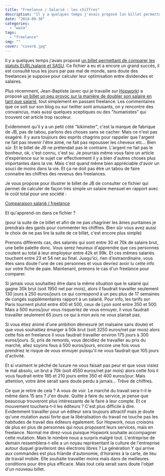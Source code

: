 ```yaml
---
title: "Freelance / Salarié : les chiffres"
description: "Il y a quelques temps j'avais proposé [un billet permettant de comparer les statuts EURL/salarié et SASU](http://www.eventuallycoding.com/index.php/ca..."
date: "2014-09-30"
categories: 
  - "waza"
tags: 
  - "freelance"
img: ""
cover: "cover8.jpg"
---
```


Il y a quelques temps j'avais proposé [un billet permettant de comparer les statuts EURL/salarié et SASU](http://www.eventuallycoding.com/index.php/calculer-ses-revenus-entre-eurl-sasu-et-salariat/). Ce fichier a eu et a encore un grand succès, il est consulté tous les jours par pas mal de monde, sans doute des freelances je suppose pour calculer leur optimisation entre dividendes et salaires.

Plus récemment, Jean-Baptiste (avec qui je travaille sur [Hopwork](http://www.hopwork.com)) a proposé [un billet un peu provoc sur la manière de doubler son salaire en tant que salarié](http://www.java-freelance.fr/freelance/comment-gagner-6000e-par-mois-en-etant-developpeur), tout simplement en passant freelance. Les commentaires que ce soit sur son blog ou sur twitter sont amusants, on y rencontre des convaincus, mais aussi quelques sceptiques ou des "humanistes" qui trouvent cet article trop racoleur.

Evidemment qu'il y a un petit côté "kikimeter", c'est la marque de fabrique de JB, pas de tabou, parlons des choses sans se cacher. Mais ce n'est pas exagéré. Il y aura toujours des esprits chagrins pour rappeler que l'argent ne fait pas revenir l'être aimé, ne fait pas repousser les cheveux etc... Bien sûr. Et le billet de JB ne prétendait pas le contraire. L'argent ne fait pas le bonheur, ok, c'est connu, c'est su. Je pourrais même vous faire un article d'expérience sur le sujet car effectivement il y a bien d'autres choses plus importantes dans la vie. Mais c'est quand même bien appréciable d'avoir un souci de moins dans la vie. Et ça ne doit pas être un tabou de faire connaitre les chiffres des revenus des freelances.

Je vous propose pour illustrer le billet de JB de consulter ce fichier qui permet de calculer de façon très simple un salaire mensuel en rapport avec le coût total pour une société :

[Comparaison salarié / freelance](https://docs.google.com/spreadsheets/d/1VjGgfYw8GRNFNzPiq7Snma6Xo-p47DdM_b-qawtCe7w/edit#gid=0)

Et qu'apprend-on dans ce fichier ?

(pour la suite de ce billet et afin de ne pas chagriner les âmes puritaines je prendrais des gants pour commenter les chiffres. Bien sûr vous avez aussi le choix de ne pas lire la suite de ce billet, c'est encore plus simple)

Prenons différents cas, des salariés qui sont entre 30 et 70k de salaire brut, une belle palette donc. Vous serez heureux d'apprendre que ces personnes coutent au total à leur employeur entre 42k et 99k. Et ces mêmes salariés touchent entre 23 et 54 net au final. Jusqu'ici, rien d'extraordinaire, vous êtes sans doute l'une de ces personnes et vous devriez avoir lu cette info sur votre fiche de paie. Maintenant, prenons le cas d'un freelance pour comparer.

Si jamais vous souhaitiez être dans la même situation que le salarié qui gagne 30k brut (soit 1950 net par mois), alors il faudrait travailler seulement 130 jours à 250 euros/jours ce qui correspond à un peu plus de 17 semaines de congés supplémentaires rapport à un salarié. Pour info, les tarifs sur Paris tournent plutot entre 400 et 500, ceux de Lyon sont entre 350 et 500. Mais a 500 euros/jour vous risqueriez de vous ennuyer, il vous faudrait travailler seulement 65 jours ce qui à mon avis ne vous plairait pas.

Si vous étiez animé d'une ambition démesuré (et malsaine sans doute) et que vous souhaitiez émarger à 50k brut (soit 3250 euros/net par mois) alors cette fois en freelance il vous faudrait travailler environ 175 jours à 300 euros/jours. Si, pris de remords, vous décidiez de travailler au prix du marché, allez soyons fous à 500 euros/jours, encore une fois vous prendriez le risque de vous ennuyer puisqu'il ne vous faudrait que 105 jours d'activité.

Et si vraiment le pêché de luxure ne vous faisait pas peur et que vous visiez le mal absolu, un brut a 70k (soit 4550 euros/net par mois) alors cette fois il vous faudrait entre 185 et 210 jours entre 350 et 400 euros/jour. Mais attention, votre âme serait sans doute perdu à jamais... Trêve de chiffres.

Ce que je retire de cela ? A vous de voir. Le marché du travail sera-t-il le même dans 15 ans ? J'en doute. Quitte à faire du service, je pense que beaucoup trouveront plus intéressants de le faire à leur compte. Et ce mouvement touchera-t-il les éditeurs ? C'est plus difficile à dire. Evidemment travailler pour un éditeur sera toujours attractif mais je doute qu'une mutation aussi forte que la libéralisation du travail ne touche pas les habitudes de travail des éditeurs également. Sur Hopwork, nous croisons de plus en plus de personnes qui nous proposent leurs services, mais en freelance. Normal me direz-vous puisque Hopwork souhaite accompagner cette mutation. Mais le nombre nous a surpris malgré tout. L'entreprise de demain ressemblera-t-elle a un noyau représentant la culture de l'entreprise autour duquel graviteront des électrons libres ? La génération Y qui arrive aux commandes est plus friande d'autonomie, d'horaires à la carte, de lieu de travail mobile. Elle souhaite travailler moins mais dans de meilleures conditions pour être plus efficace. Mais tout cela serait sans doute l'objet d'un nouveau billet.
